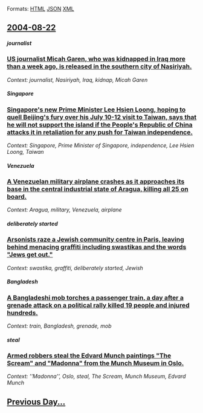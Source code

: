 
Formats: [HTML](2004/08/22/index.html)  [JSON](2004/08/22/index.json)  [XML](2004/08/22/index.xml)  

## [2004-08-22](/news/2004/08/22/index.md)

##### journalist
### [ US journalist Micah Garen, who was kidnapped in Iraq more than a week ago, is released in the southern city of Nasiriyah. ](/news/2004/08/22/us-journalist-micah-garen-who-was-kidnapped-in-iraq-more-than-a-week-ago-is-released-in-the-southern-city-of-nasiriyah.md)
_Context: journalist, Nasiriyah, Iraq, kidnap, Micah Garen_

##### Singapore
### [ Singapore's new Prime Minister Lee Hsien Loong, hoping to quell Beijing's fury over his July 10-12 visit to Taiwan, says that he will not support the island if the People's Republic of China attacks it in retaliation for any push for Taiwan independence. ](/news/2004/08/22/singapore-s-new-prime-minister-lee-hsien-loong-hoping-to-quell-beijing-s-fury-over-his-july-10a12-visit-to-taiwan-says-that-he-will-not.md)
_Context: Singapore, Prime Minister of Singapore, independence, Lee Hsien Loong, Taiwan_

##### Venezuela
### [ A Venezuelan military airplane crashes as it approaches its base in the central industrial state of Aragua, killing all 25 on board. ](/news/2004/08/22/a-venezuelan-military-airplane-crashes-as-it-approaches-its-base-in-the-central-industrial-state-of-aragua-killing-all-25-on-board.md)
_Context: Aragua, military, Venezuela, airplane_

##### deliberately started
### [ Arsonists raze a Jewish community centre in Paris, leaving behind menacing graffiti including swastikas and the words "Jews get out." ](/news/2004/08/22/arsonists-raze-a-jewish-community-centre-in-paris-leaving-behind-menacing-graffiti-including-swastikas-and-the-words-jews-get-out.md)
_Context: swastika, graffiti, deliberately started, Jewish_

##### Bangladesh
### [ A Bangladeshi mob torches a passenger train, a day after a grenade attack on a political rally killed 19 people and injured hundreds. ](/news/2004/08/22/a-bangladeshi-mob-torches-a-passenger-train-a-day-after-a-grenade-attack-on-a-political-rally-killed-19-people-and-injured-hundreds.md)
_Context: train, Bangladesh, grenade, mob_

##### steal
### [ Armed robbers steal the Edvard Munch paintings "The Scream" and "Madonna" from the Munch Museum in Oslo. ](/news/2004/08/22/armed-robbers-steal-the-edvard-munch-paintings-the-scream-and-madonna-from-the-munch-museum-in-oslo.md)
_Context: ''Madonna'', Oslo, steal, The Scream, Munch Museum, Edvard Munch_

## [Previous Day...](/news/2004/08/21/index.md)

